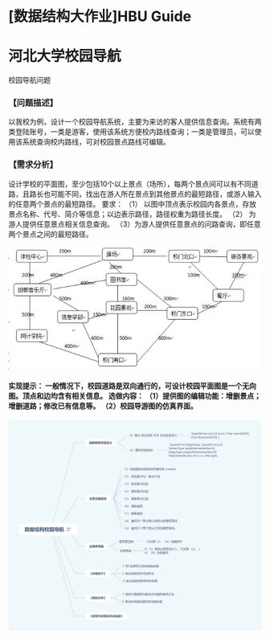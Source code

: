 # [数据结构大作业]HBU Guide
# 河北大学校园导航

校园导航问题

### 【问题描述】

以我校为例，设计一个校园导航系统，主要为来访的客人提供信息查询。系统有两类登陆账号，一类是游客，使用该系统方便校内路线查询；一类是管理员，可以使用该系统查询校内路线，可对校园景点路线可编辑。

### 【需求分析】

设计学校的平面图，至少包括10个以上景点（场所），每两个景点间可以有不同道路，且路长也可能不同，找出在游人所在景点到其他景点的最短路径，或游人输入的任意两个景点的最短路径。 要求： （1） 以图中顶点表示校园内各景点，存放景点名称、代号、简介等信息；以边表示路径，路径权重为路径长度。 （2） 为游人提供任意景点相关信息查询。 （3）为游人提供任意景点的问路查询，即任意两个景点之间的最短路径。

![text](.\text.jpg)

#### 实现提示： 一般情况下，校园道路是双向通行的，可设计校园平面图是一个无向图。顶点和边均含有相关信息。 选做内容： （1）提供图的编辑功能：增删景点；增删道路；修改已有信息等。 （2）校园导游图的仿真界面。

![text](.\GuideTODO.png)


